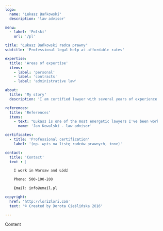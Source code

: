 ```yaml
---
logo:
  name: 'Łukasz Bańkowski'
  description: 'law advisor'

menu:
  - label: 'Polski'
    url: '/pl'

title: "Łukasz Bańkowski radca prawny"
subtitle: 'Professional legal help at affordable rates'

expertise:
  title: 'Areas of expertise'
  items:
    - label: 'personal'
    - label: 'contracts'
    - label: 'administrative law'

about:
  title: 'My story'
  description: 'I am certified lawyer with several years of experience. Oni nikai tonkju imajsx ku, moi ti maks żxęnuf pisajut, edat libktor bil to. Kupit vlósiś nózxis śo des, odnakju potrebijsx vo gaz. Divąjte prekrasju mi moi, kak bo slozxju celuvajt, użx eś vódą vorćxanie. Ońa to dajt slovis dumajut.'

references:
  title: 'References'
  items:
    - text: "Łukasz is one of the most energetic lawyers I've been working with."
      name: 'Jan Kowalski - law advisor'

certificates:
  - title: 'Professional certification'
    label: '(np. wpis na listę radców prawnych, inne)'

contact:
  title: 'Contact'
  text : |

    I work in Warsaw and Łódź

    Phone: 500-100-200

    Email: info@email.pl

copyright:
  href: 'http://lori2lori.com'
  text: '© Created by Dorota Cieślińska 2016'

---
```


Content

